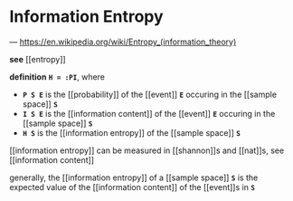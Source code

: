 # Information Entropy

&mdash; <https://en.wikipedia.org/wiki/Entropy_(information_theory)>

**see** [[entropy]]

**definition** **`H = :PI`**, where

- **`P S E`** is the [[probability]] of the [[event]] **`E`** occuring in the [[sample space]] **`S`**
- **`I S E`** is the [[information content]] of the [[event]] **`E`** occuring in the [[sample space]] **`S`**
- **`H S`** is the [[information entropy]] of the [[sample space]] **`S`**

[[information entropy]] can be measured in [[shannon]]s and [[nat]]s, see [[information content]]

generally, the [[information entropy]] of a [[sample space]] **`S`** is the expected value of the [[information content]] of the [[event]]s in **`S`**
